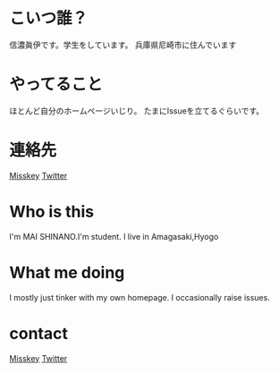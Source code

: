 # こいつ誰？
信濃眞伊です。学生をしています。
兵庫県尼崎市に住んでいます
# やってること
ほとんど自分のホームページいじり。
たまにIssueを立てるぐらいです。
# 連絡先
[Misskey](https://beta.romneko.net/@WAKASAWAN)
[Twitter](https://x.com/WAKASAGISYSTEM)
# Who is this
I'm MAI SHINANO.I'm student.
I live in Amagasaki,Hyogo
# What me doing
I mostly just tinker with my own homepage. 
I occasionally raise issues.
# contact
[Misskey](https://beta.romneko.net/@WAKASAWAN)
[Twitter](https://x.com/WAKASAGISYSTEM)
